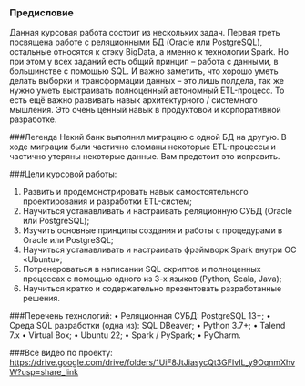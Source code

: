 ### Предисловие

Данная курсовая работа состоит из нескольких задач. Первая треть посвящена работе с реляционными БД (Oracle или PostgreSQL), остальные относятся к стэку BigData, а именно к технологии Spark. Но при этом у всех заданий есть общий принцип – работа с данными, в большинстве с помощью SQL. И важно заметить, что хорошо уметь делать выборки и трансформации данных – это лишь полдела, так же нужно уметь выстраивать полноценный автономный ETL-процесс. То есть ещё важно развивать навык архитектурного / системного мышления. Это очень ценный навык в продуктовой и корпоративной разработке.

###Легенда
Некий банк выполнил миграцию с одной БД на другую. В ходе миграции были частично сломаны некоторые ETL-процессы и частично утеряны некоторые данные. Вам предстоит это исправить.

###Цели курсовой работы:
1.	Развить и продемонстрировать навык самостоятельного проектирования и разработки ETL-систем;
2.	Научиться устанавливать и настраивать реляционную СУБД (Oracle или PostgreSQL);
3.	Изучить основные принципы создания и работы с процедурами в Oracle или PostgreSQL;
4.	Научиться устанавливать и настраивать фрэймворк Spark внутри ОС «Ubuntu»;
5.	Потренероваться в написании SQL скриптов и полноценных процессах с помощью одного из 3-х языков (Python, Scala, Java);
6.	Научиться кратко и содержательно презентовать разработанные решения.

###Перечень технологий:
•	Реляционная СУБД: PostgreSQL 13+;
•	Среда SQL разработки (одна из): SQL DBeaver;
•	Python 3.7+;
•	Talend 7.x 
•	Virtual Box;
•	Ubuntu 22;
•	Spark / PySpark;
•	PyCharm.

###Все видео по проекту: https://drive.google.com/drive/folders/1UiF8JtJiasycQt3GFIvIL_y9OqnmXhvW?usp=share_link
